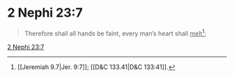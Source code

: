 # 2 Nephi 23:7

> Therefore shall all hands be faint, every man’s heart shall <u>melt</u>[^a];

[2 Nephi 23:7](https://www.churchofjesuschrist.org/study/scriptures/bofm/2-ne/23?lang=eng&id=p7#p7)


[^a]: [[Jeremiah 9.7|Jer. 9:7]]; [[D&C 133.41|D&C 133:41]].  
